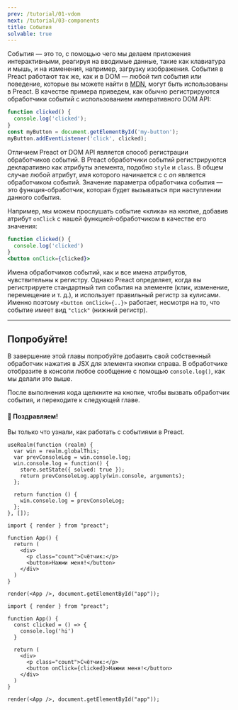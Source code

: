 ```yaml
---
prev: /tutorial/01-vdom
next: /tutorial/03-components
title: События
solvable: true
---
```


События — это то, с помощью чего мы делаем приложения интерактивными, реагируя на вводимые данные, такие как клавиатура и мышь, и на изменения, например, загрузку изображения. События в Preact работают так же, как и в DOM — любой тип события или поведение, которые вы можете найти в [MDN], могут быть использованы в Preact. В качестве примера приведем, как обычно регистрируются обработчики событий с использованием императивного DOM API:

```js
function clicked() {
  console.log('clicked');
}
const myButton = document.getElementById('my-button');
myButton.addEventListener('click', clicked);
```

Отличием Preact от DOM API является способ регистрации обработчиков событий. В Preact обработчики событий регистрируются декларативно как атрибуты элемента, подобно `style` и `class`. В общем случае любой атрибут, имя которого начинается с
с _on_ является обработчиком событий. Значение параметра обработчика события — это функция-обработчик, которая будет вызываться при наступлении данного события.

Например, мы можем прослушать событие «клика» на кнопке, добавив атрибут `onClick` с нашей функцией-обработчиком в качестве его значения:

```jsx
function clicked() {
  console.log('clicked')
}
<button onClick={clicked}>
```

Имена обработчиков событий, как и все имена атрибутов, чувствительны к регистру. Однако Preact определяет, когда вы регистрируете стандартный тип события на элементе (клик, изменение, перемещение и т. д.), и использует правильный регистр за кулисами. Именно поэтому `<button onClick={..}>` работает, несмотря на то, что событие имеет вид `"click"` (нижний регистр).

---

## Попробуйте!

В завершение этой главы попробуйте добавить свой собственный обработчик нажатия в JSX для элемента кнопки справа. В обработчике отобразите в консоли любое сообщение с помощью `console.log()`, как мы делали это выше.

После выполнения кода щелкните на кнопке, чтобы вызвать обработчик события, и переходите к следующей главе.

<solution>
  <h4>🎉 Поздравляем!</h4>
  <p>Вы только что узнали, как работать с событиями в Preact.</p>
</solution>

```js:setup
useRealm(function (realm) {
  var win = realm.globalThis;
  var prevConsoleLog = win.console.log;
  win.console.log = function() {
    store.setState({ solved: true });
    return prevConsoleLog.apply(win.console, arguments);
  };

  return function () {
    win.console.log = prevConsoleLog;
  };
}, []);
```

```jsx:repl-initial
import { render } from "preact";

function App() {
  return (
    <div>
      <p class="count">Счётчик:</p>
      <button>Нажми меня!</button>
    </div>
  )
}

render(<App />, document.getElementById("app"));
```

```jsx:repl-final
import { render } from "preact";

function App() {
  const clicked = () => {
    console.log('hi')
  }

  return (
    <div>
      <p class="count">Счётчик:</p>
      <button onClick={clicked}>Нажми меня!</button>
    </div>
  )
}

render(<App />, document.getElementById("app"));
```

[MDN]: https://developer.mozilla.org/ru/docs/Learn/JavaScript/Building_blocks/Events
